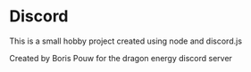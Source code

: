 # Discord

This is a small hobby project created using node and discord.js

Created by Boris Pouw for the dragon energy discord server